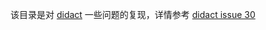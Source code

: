 该目录是对 [didact](https://github.com/pomber/didact) 一些问题的复现，详情参考 [didact issue 30](https://github.com/pomber/didact/issues/30)
